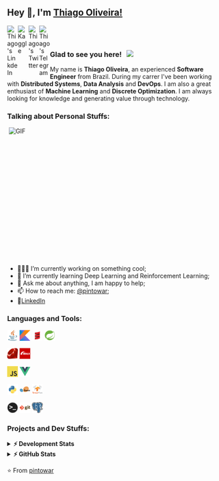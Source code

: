 ## Hey 👋, I'm [Thiago Oliveira!](https://github.com/pintowar/)

<a href="https://www.linkedin.com/in/thiagooliveira81/">
  <img align="left" alt="Thiago's LinkdeIn" width="25" src="https://cdn.jsdelivr.net/npm/simple-icons@v3/icons/linkedin.svg" />
</a>
<a href="https://www.kaggle.com/pintowar">
  <img align="left" alt="Kaggle" width="25" src="https://cdn.jsdelivr.net/npm/simple-icons@3.1.0/icons/kaggle.svg" />
</a>
<a href="https://www.twitter.com/pintowar">
  <img align="left" alt="Thiago's Twitter" width="25" src="https://cdn.jsdelivr.net/npm/simple-icons@v3/icons/twitter.svg" />
</a>
<a href="https://t.me/pintowar">
  <img align="left" alt="Thiago's Telegram" width="25" src="https://cdn.jsdelivr.net/npm/simple-icons@v3/icons/telegram.svg" />
</a>

<br/>
<br/>

### Glad to see you here! &nbsp; ![](https://visitor-badge.glitch.me/badge?page_id=pintowar.pintowar&style=flat-square&color=0088cc)

My name is **Thiago Oliveira**, an experienced **Software Engineer** from Brazil. During my carrer I've been working with **Distributed Systems**, **Data Analysis** and **DevOps**. I am also a great enthusiast of **Machine Learning** and **Discrete Optimization**. I am always looking for knowledge and generating value through technology.

### Talking about Personal Stuffs:

<img align="right" alt="GIF" src="https://github.com/abhisheknaiidu/abhisheknaiidu/blob/master/code.gif?raw=true" width="500" height="320" />

- 👨🏽‍💻 I’m currently working on something cool;
- 🌱 I’m currently learning Deep Learning and Reinforcement Learning; 
- 💬 Ask me about anything, I am happy to help;
- 📫 How to reach me: [@pintowar](https://twitter.com/pintowar);
- 📝[LinkedIn](https://www.linkedin.com/in/thiagooliveira81/)

### Languages and Tools:

<code><img height="25" src="https://raw.githubusercontent.com/github/explore/80688e429a7d4ef2fca1e82350fe8e3517d3494d/topics/java/java.png"></code>
<code><img height="25" src="https://raw.githubusercontent.com/github/explore/80688e429a7d4ef2fca1e82350fe8e3517d3494d/topics/kotlin/kotlin.png"></code>
<code><img height="25" src="https://raw.githubusercontent.com/github/explore/80688e429a7d4ef2fca1e82350fe8e3517d3494d/topics/scala/scala.png"></code>
<code><img height="25" src="https://raw.githubusercontent.com/github/explore/80688e429a7d4ef2fca1e82350fe8e3517d3494d/topics/spring-boot/spring-boot.png"></code>


<code><img height="25" src="https://raw.githubusercontent.com/github/explore/80688e429a7d4ef2fca1e82350fe8e3517d3494d/topics/ruby/ruby.png"></code>
<code><img height="25" src="https://raw.githubusercontent.com/github/explore/80688e429a7d4ef2fca1e82350fe8e3517d3494d/topics/rails/rails.png"></code>

<code><img height="25" src="https://raw.githubusercontent.com/github/explore/80688e429a7d4ef2fca1e82350fe8e3517d3494d/topics/javascript/javascript.png"></code>
<code><img height="25" src="https://raw.githubusercontent.com/github/explore/80688e429a7d4ef2fca1e82350fe8e3517d3494d/topics/vue/vue.png"></code>

<code><img height="25" src="https://raw.githubusercontent.com/github/explore/80688e429a7d4ef2fca1e82350fe8e3517d3494d/topics/python/python.png"></code>
<code><img height="25" src="https://raw.githubusercontent.com/github/explore/80688e429a7d4ef2fca1e82350fe8e3517d3494d/topics/scikit-learn/scikit-learn.png"></code>
<code><img height="25" src="https://raw.githubusercontent.com/github/explore/80688e429a7d4ef2fca1e82350fe8e3517d3494d/topics/tensorflow/tensorflow.png"></code>

<code><img height="25" src="https://raw.githubusercontent.com/github/explore/80688e429a7d4ef2fca1e82350fe8e3517d3494d/topics/terminal/terminal.png"></code>
<code><img height="25" src="https://raw.githubusercontent.com/github/explore/80688e429a7d4ef2fca1e82350fe8e3517d3494d/topics/git/git.png"></code>
<code><img height="25" src="https://raw.githubusercontent.com/github/explore/80688e429a7d4ef2fca1e82350fe8e3517d3494d/topics/postgresql/postgresql.png"></code>

### Projects and Dev Stuffs:

<details>	
  <summary><b>⚡ Development Stats</b></summary>
  <!--START_SECTION:waka-->
**🐱 My Github Data** 

> 🏆 0 Contributions in the Year 2021
 > 
> 📦 164.9 kB Used in Github's Storage 
 > 
> 🚫 Not Opted to Hire
 > 
> 📜 33 Public Repositories 
 > 
> 🔑 1 Private Repository 
 > 
**I'm an Early 🐤** 

```text
🌞 Morning    142 commits    ████░░░░░░░░░░░░░░░░░░░░░   16.28% 
🌆 Daytime    499 commits    ██████████████░░░░░░░░░░░   57.22% 
🌃 Evening    195 commits    █████░░░░░░░░░░░░░░░░░░░░   22.36% 
🌙 Night      36 commits     █░░░░░░░░░░░░░░░░░░░░░░░░   4.13%

```
📅 **I'm Most Productive on Monday** 

```text
Monday       219 commits    ██████░░░░░░░░░░░░░░░░░░░   25.11% 
Tuesday      154 commits    ████░░░░░░░░░░░░░░░░░░░░░   17.66% 
Wednesday    157 commits    ████░░░░░░░░░░░░░░░░░░░░░   18.0% 
Thursday     160 commits    ████░░░░░░░░░░░░░░░░░░░░░   18.35% 
Friday       154 commits    ████░░░░░░░░░░░░░░░░░░░░░   17.66% 
Saturday     20 commits     ░░░░░░░░░░░░░░░░░░░░░░░░░   2.29% 
Sunday       8 commits      ░░░░░░░░░░░░░░░░░░░░░░░░░   0.92%

```


📊 **This Week I Spent My Time On** 

```text
⌚︎ Time Zone: America/Fortaleza

💬 Programming Languages: 
Kotlin                   1 hr 22 mins        ████████████░░░░░░░░░░░░░   51.3% 
Java                     1 hr 17 mins        ████████████░░░░░░░░░░░░░   48.7% 
XML                      0 secs              ░░░░░░░░░░░░░░░░░░░░░░░░░   0.0%

💻 Operating System: 
Linux                    2 hrs 39 mins       █████████████████████████   100.0%

```

**I Mostly Code in Java** 

```text
Java                     8 repos             ██████░░░░░░░░░░░░░░░░░░░   25.0% 
Groovy                   7 repos             █████░░░░░░░░░░░░░░░░░░░░   21.88% 
Ruby                     4 repos             ███░░░░░░░░░░░░░░░░░░░░░░   12.5% 
JavaScript               3 repos             ██░░░░░░░░░░░░░░░░░░░░░░░   9.38% 
Kotlin                   3 repos             ██░░░░░░░░░░░░░░░░░░░░░░░   9.38%

```



<!--END_SECTION:waka-->
</details>

<details>	
  <summary><b>⚡ GitHub Stats</b></summary>

  <img height="180em" src="https://github-readme-stats.vercel.app/api?username=pintowar&show_icons=true&hide_border=true" />
  <img height="180em" src="https://github-readme-stats.vercel.app/api/top-langs/?username=pintowar&show_icons=true&hide_border=true&layout=compact&langs_count=8"/>

</details>


⭐️ From [pintowar](https://github.com/pintowar)
